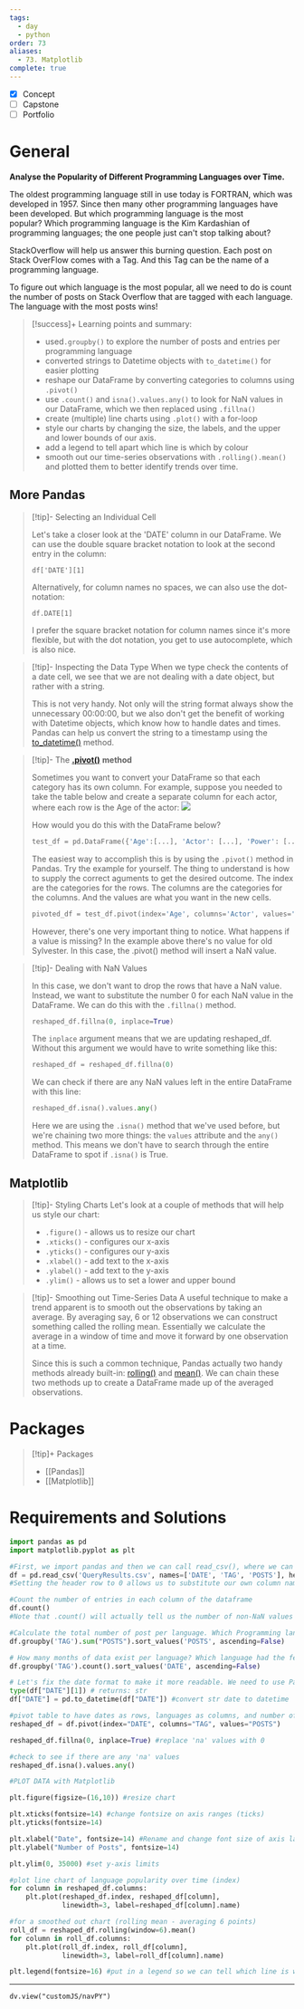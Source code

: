 ```yaml
---
tags:
  - day
  - python
order: 73
aliases:
  - 73. Matplotlib
complete: true
---
```

- [x] Concept
- [ ] Capstone
- [ ] Portfolio
# General

**Analyse the Popularity of Different Programming Languages over Time.**

The oldest programming language still in use today is FORTRAN, which was developed in 1957. Since then many other programming languages have been developed. But which programming language is the most popular? Which programming language is the Kim Kardashian of programming languages; the one people just can't stop talking about? 

StackOverflow will help us answer this burning question. Each post on Stack OverFlow comes with a Tag. And this Tag can be the name of a programming language.

To figure out which language is the most popular, all we need to do is count the number of posts on Stack Overflow that are tagged with each language. The language with the most posts wins!

>[!success]+ Learning points and summary:
>- used`.groupby()` to explore the number of posts and entries per programming language
>- converted strings to Datetime objects with `to_datetime()` for easier plotting    
>- reshape our DataFrame by converting categories to columns using `.pivot()`    
>- use `.count()` and `isna().values.any()` to look for NaN values in our DataFrame, which we then replaced using `.fillna()`    
>- create (multiple) line charts using `.plot()` with a for-loop    
>- style our charts by changing the size, the labels, and the upper and lower bounds of our axis.    
>- add a legend to tell apart which line is which by colour    
>- smooth out our time-series observations with `.rolling().mean()` and plotted them to better identify trends over time.

## More Pandas

>[!tip]- Selecting an Individual Cell
>
>Let's take a closer look at the 'DATE' column in our DataFrame. We can use the double square bracket notation to look at the second entry in the column: 
> ```
> df['DATE'][1]
> ```
>Alternatively, for column names no spaces, we can also use the dot-notation:
>```
>df.DATE[1]
>```
>
>I prefer the square bracket notation for column names since it's more flexible, but with the dot notation, you get to use autocomplete, which is also nice.

>[!tip]- Inspecting the Data Type
>When we type check the contents of a date cell, we see that we are not dealing with a date object, but rather with a string.
>
>This is not very handy. Not only will the string format always show the unnecessary 00:00:00, but we also don't get the benefit of working with Datetime objects, which know how to handle dates and times. Pandas can help us convert the string to a timestamp using the [to_datetime()](https://pandas.pydata.org/pandas-docs/stable/reference/api/pandas.to_datetime.html) method.

>[!tip]- The [**.pivot()**](https://pandas.pydata.org/pandas-docs/stable/reference/api/pandas.DataFrame.pivot.html) **method**
>
>Sometimes you want to convert your DataFrame so that each category has its own column. For example, suppose you needed to take the table below and create a separate column for each actor, where each row is the Age of the actor:
>![](https://img-c.udemycdn.com/redactor/raw/2020-09-23_14-13-02-d87f678153b7f925e4fba57d50e6be42.png)
>
>How would you do this with the DataFrame below? 
>
>```python
>test_df = pd.DataFrame({'Age':[...], 'Actor': [...], 'Power': [...]})
>```
>
>The easiest way to accomplish this is by using the `.pivot()` method in Pandas. Try the example for yourself. The thing to understand is how to supply the correct aguments to get the desired outcome. The index are the categories for the rows. The columns are the categories for the columns. And the values are what you want in the new cells. 
>
>```python
>pivoted_df = test_df.pivot(index='Age', columns='Actor', values='Power')
>```
> 
>However, there's one very important thing to notice. What happens if a value is missing? In the example above there's no value for old Sylvester. In this case, the .pivot() method will insert a NaN value.

>[!tip]- Dealing with NaN Values
>
>In this case, we don't want to drop the rows that have a NaN value. Instead, we want to substitute the number 0 for each NaN value in the DataFrame. We can do this with the `.fillna()` method.
> ```python
>reshaped_df.fillna(0, inplace=True)
>``` 
>The `inplace` argument means that we are updating reshaped_df. Without this argument we would have to write something like this:
> ```python
>reshaped_df = reshaped_df.fillna(0) 
>``` 
>We can check if there are any NaN values left in the entire DataFrame with this line:
> ```python
>reshaped_df.isna().values.any()
>``` 
>Here we are using the `.isna()` method that we've used before, but we're chaining two more things: the `values` attribute and the `any()` method. This means we don't have to search through the entire DataFrame to spot if `.isna()` is True.

## Matplotlib

>[!tip]- Styling Charts
Let's look at a couple of methods that will help us style our chart:
> - `.figure()` - allows us to resize our chart
> - `.xticks()` - configures our x-axis
> - `.yticks()` - configures our y-axis
> - `.xlabel()` - add text to the x-axis
> - `.ylabel()` - add text to the y-axis
> - `.ylim()` - allows us to set a lower and upper bound

>[!tip]- Smoothing out Time-Series Data
>A useful technique to make a trend apparent is to smooth out the observations by taking an average. By averaging say, 6 or 12 observations we can construct something called the rolling mean. Essentially we calculate the average in a window of time and move it forward by one observation at a time.
>
>Since this is such a common technique, Pandas actually two handy methods already built-in: [rolling()](https://pandas.pydata.org/pandas-docs/stable/reference/api/pandas.DataFrame.rolling.html) and [mean()](https://pandas.pydata.org/pandas-docs/stable/reference/api/pandas.core.window.rolling.Rolling.mean.html). We can chain these two methods up to create a DataFrame made up of the averaged observations.

# Packages

> [!tip]+ Packages
> - [[Pandas]]
> - [[Matplotlib]]


# Requirements and Solutions


```python
import pandas as pd
import matplotlib.pyplot as plt

#First, we import pandas and then we can call read_csv(), where we can provide some additional arguments, like the names for our columns.
df = pd.read_csv('QueryResults.csv', names=['DATE', 'TAG', 'POSTS'], header=0)
#Setting the header row to 0 allows us to substitute our own column names.

#Count the number of entries in each column of the dataframe
df.count()
#Note that .count() will actually tell us the number of non-NaN values in each column.

#Calculate the total number of post per language. Which Programming language has had the highest total number of posts of all time?
df.groupby('TAG').sum("POSTS").sort_values('POSTS', ascending=False)

# How many months of data exist per language? Which language had the fewest months with an entry?
df.groupby('TAG').count().sort_values('DATE', ascending=False)

# Let's fix the date format to make it more readable. We need to use Pandas to change format from a string of "2008-07-01 00:00:00" to a datetime object with the format of "2008-07-01"
type(df["DATE"][1]) # returns: str
df["DATE"] = pd.to_datetime(df["DATE"]) #convert str date to datetime

#pivot table to have dates as rows, languages as columns, and number of posts as data values
reshaped_df = df.pivot(index="DATE", columns="TAG", values="POSTS")

reshaped_df.fillna(0, inplace=True) #replace 'na' values with 0

#check to see if there are any 'na' values
reshaped_df.isna().values.any()

#PLOT DATA with Matplotlib

plt.figure(figsize=(16,10)) #resize chart

plt.xticks(fontsize=14) #change fontsize on axis ranges (ticks)
plt.yticks(fontsize=14)

plt.xlabel("Date", fontsize=14) #Rename and change font size of axis labels
plt.ylabel("Number of Posts", fontsize=14)

plt.ylim(0, 35000) #set y-axis limits

#plot line chart of language popularity over time (index)
for column in reshaped_df.columns:
    plt.plot(reshaped_df.index, reshaped_df[column],
             linewidth=3, label=reshaped_df[column].name)

#for a smoothed out chart (rolling mean - averaging 6 points)
roll_df = reshaped_df.rolling(window=6).mean()
for column in roll_df.columns:
	plt.plot(roll_df.index, roll_df[column],
			 linewidth=3, label=roll_df[column].name)

plt.legend(fontsize=16) #put in a legend so we can tell which line is which

```

<hr />

```dataviewjs
dv.view("customJS/navPY")
```

